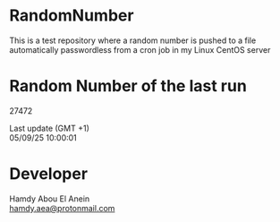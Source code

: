 # RandomNumber    
This is a test repository where a random number is pushed to a file automatically passwordless from a cron job in my Linux CentOS server    
# Random Number of the last run   
27472
      
Last update (GMT +1)    
05/09/25 10:00:01
# Developer    
Hamdy Abou El Anein   
hamdy.aea@protonmail.com
